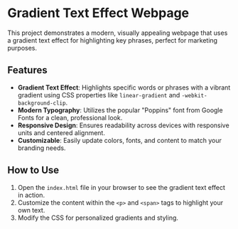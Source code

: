 
# Gradient Text Effect Webpage

This project demonstrates a modern, visually appealing webpage that uses a gradient text effect for highlighting key phrases, perfect for marketing purposes.

## Features
- **Gradient Text Effect**: Highlights specific words or phrases with a vibrant gradient using CSS properties like `linear-gradient` and `-webkit-background-clip`.
- **Modern Typography**: Utilizes the popular "Poppins" font from Google Fonts for a clean, professional look.
- **Responsive Design**: Ensures readability across devices with responsive units and centered alignment.
- **Customizable**: Easily update colors, fonts, and content to match your branding needs.

## How to Use
1. Open the `index.html` file in your browser to see the gradient text effect in action.
2. Customize the content within the `<p>` and `<span>` tags to highlight your own text.
3. Modify the CSS for personalized gradients and styling.